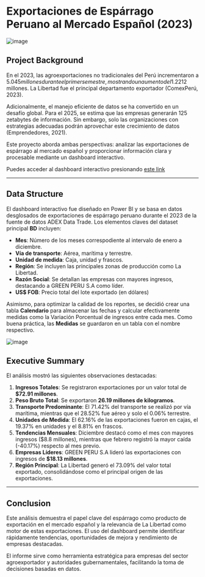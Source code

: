 # Exportaciones de Espárrago Peruano al Mercado Español (2023)

![image](https://github.com/user-attachments/assets/7efc72b2-86c9-43c2-b5d7-b650a280f0b6)



## Project Background
En el 2023, las agroexportaciones no tradicionales del Perú incrementaron a $5.045 millones durante el primer semestre, mostrando un aumento del 1.2% en comparación con el 2022. En este contexto, el espárrago se situó en el cuarto puesto entre los productos con mayor valor exportado, alcanzando US$212 millones. La Libertad fue el principal departamento exportador (ComexPerú, 2023).

Adicionalmente, el manejo eficiente de datos se ha convertido en un desafío global. Para el 2025, se estima que las empresas generarán 125 zetabytes de información. Sin embargo, solo las organizaciones con estrategias adecuadas podrán aprovechar este crecimiento de datos (Emprendedores, 2021).

Este proyecto aborda ambas perspectivas: analizar las exportaciones de espárrago al mercado español y proporcionar información clara y procesable mediante un dashboard interactivo.

Puedes acceder al dashboard interactivo presionando [este link](https://app.powerbi.com/view?r=eyJrIjoiNDg0YTRkOTUtYTczOS00NmUzLWIwMjQtNTIyNWE0MmFkMjdiIiwidCI6IjBlMGNiMDYwLTA5YWQtNDlmNS1hMDA1LTY4YjliNDlhYTFmNiIsImMiOjR9)

---

## Data Structure
El dashboard interactivo fue diseñado en Power BI y se basa en datos desglosados de exportaciones de espárrago peruano durante el 2023 de la fuente de datos ADEX Data Trade. Los elementos claves del dataset principal **BD** incluyen:

- **Mes**: Número de los meses correspodiente al intervalo de enero a diciembre.
- **Vía de transporte**: Aérea, marítima y terrestre.
- **Unidad de medida**: Caja, unidad y frascos.
- **Región**: Se incluyen las principales zonas de producción como La Libertad.
- **Razón Social**: Se detallan las empresas con mayores ingresos, destacando a GREEN PERU S.A como líder.
- **US$ FOB**: Precio total del lote exportado (en dólares)

Asimismo, para optimizar la calidad de los reportes, se decidió crear una tabla **Calendario** para almacenar las fechas y calcular efectivamente medidas como la Variación Porcentual de ingresos entre cada mes. Como buena práctica, las **Medidas** se guardaron en un tabla con el nombre respectivo.

![image](https://github.com/user-attachments/assets/a6106dec-f689-4949-a8b6-a27852e02e56)


## Executive Summary
El análisis mostró las siguientes observaciones destacadas:

1. **Ingresos Totales**: Se registraron exportaciones por un valor total de **$72.91 millones**.
2. **Peso Bruto Total**: Se exportaron **26.19 millones de kilogramos**.
3. **Transporte Predominante**: El 71.42% del transporte se realizó por vía marítima, mientras que el 28.52% fue aéreo y solo el 0.06% terrestre.
4. **Unidades de Medida**: El 62.16% de las exportaciones fueron en cajas, el 19.37% en unidades y el 8.81% en frascos.
5. **Tendencias Mensuales**: Diciembre destacó como el mes con mayores ingresos ($8.8 millones), mientras que febrero registró la mayor caída (-40.17%) respecto al mes previo.
6. **Empresas Líderes**: GREEN PERU S.A lideró las exportaciones con ingresos de **$18.13 millones**.
7. **Región Principal**: La Libertad generó el 73.09% del valor total exportado, consolidándose como el principal origen de las exportaciones.

---

## Conclusion
Este análisis demuestra el papel clave del espárrago como producto de exportación en el mercado español y la relevancia de La Libertad como motor de estas exportaciones. El uso del dashboard permite identificar rápidamente tendencias, oportunidades de mejora y rendimiento de empresas destacadas.

El informe sirve como herramienta estratégica para empresas del sector agroexportador y autoridades gubernamentales, facilitando la toma de decisiones basadas en datos.


